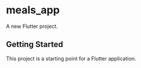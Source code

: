 # meals_app

A new Flutter project.

## Getting Started

This project is a starting point for a Flutter application. 
